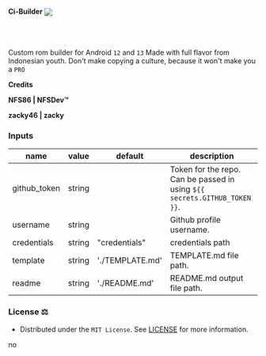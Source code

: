 **Ci-Builder**
<img align="center" src="https://github.com/mayankchaudhary26/Cool-Readme-ideas/blob/master/data/multi-screen.gif" />
<br>    
<br>
<br>

Custom rom builder for Android `12` and `13` Made with full flavor from Indonesian youth.
Don't make copying a culture,
because it won't make you a `PRO`

**Credits**

<b><p align="left">NFS86 | NFSDev™</p></b>
<b><p align="left">zacky46 | zacky</p></b>

### Inputs

| name         | value  | default         | description                                                               |
| ------------ | ------ | --------------- | ------------------------------------------------------------------------- |
| github_token | string |                 | Token for the repo. Can be passed in using `${{ secrets.GITHUB_TOKEN }}`. |
| username     | string |                 | Github profile username.                                                  |
| credentials  | string | "credentials"   | credentials path                                                          |
| template     | string | './TEMPLATE.md' | TEMPLATE.md file path.                                                    |
| readme       | string | './README.md'   | README.md output file path.                                               |

### License ⚖️

- Distributed under the `MIT License`. See [LICENSE](/LICENSE) for more information.


no
